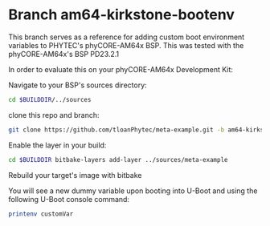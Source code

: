 # Branch am64-kirkstone-bootenv

This branch serves as a reference for adding custom boot environment variables to PHYTEC's phyCORE-AM64x BSP.
This was tested with the phyCORE-AM64x's BSP PD23.2.1

In order to evaluate this on your phyCORE-AM64x Development Kit:

Navigate to your BSP's sources directory: 

```sh
cd $BUILDDIR/../sources
```

clone this repo and branch: 

```sh
git clone https://github.com/tloanPhytec/meta-example.git -b am64-kirkstone-bootenv
```

Enable the layer in your build: 

```sh
cd $BUILDDIR bitbake-layers add-layer ../sources/meta-example
```

Rebuild your target's image with bitbake

You will see a new dummy variable upon booting into U-Boot and using the following U-Boot console command:

```sh
printenv customVar
```
